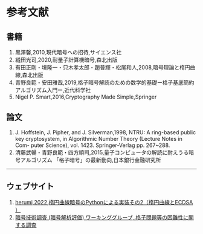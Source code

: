 # 参考文献

## 書籍
1. 黒澤馨,2010,現代暗号への招待,サイエンス社
2. 縫田光司,2020,耐量子計算機暗号,森北出版
3. 有田正剛・境隆一・只木孝太郎・趙普輝・松尾和人,2008,暗号理論と楕円曲線,森北出版
4. 青野良範・安田雅哉,2019,格子暗号解読のための数学的基礎ー格子基底簡約アルゴリズム入門ー,近代科学社
5. Nigel P. Smart,2016,Cryptography Made Simple,Springer

## 論文
1. J. Hoffstein, J. Pipher, and J. Silverman,1998, NTRU: A ring-based public key
cryptosystem, in Algorithmic Number Theory (Lecture Notes in Com-
puter Science), vol. 1423. Springer-Verlag
pp. 267~288.
2. 清藤武暢・青野良範・四方順司,2015,量子コンピュータの解読に耐えうる暗号アルゴリズム
「格子暗号」の最新動向,日本銀行金融研究所 


---
## ウェブサイト
1. [herumi,2022,楕円曲線暗号のPythonによる実装その2（楕円曲線とECDSA ）](https://zenn.dev/herumi/articles/sd202203-ecc-2)
2. [暗号技術調査 (暗号解析評価) ワーキンググループ, 格子問題等の困難性に関する調査](https://www.cryptrec.go.jp/exreport/cryptrec-ex-2404-2014.pdf)